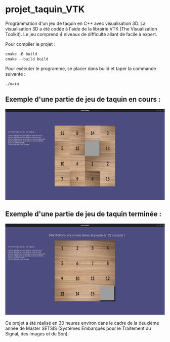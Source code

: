 # projet_taquin_VTK

Programmation d'un jeu de taquin en C++ avec visualisation 3D. La visualisation 3D a été codée à l'aide de la librairie VTK (The Visualization Toolkit). Le jeu comprend 4 niveaux de difficulté allant de facile à expert.

Pour compiler le projet :
```
cmake -B build
cmake --build build
```

Pour exécuter le programme, se placer dans build et taper la commande suivante :
```
./main
```

## Exemple d'une partie de jeu de taquin en cours :

![exemple de grille de jeu de Taquin](./build/images/jeu1.png)

## Exemple d'une partie de jeu de taquin terminée :

![exemple de grille de jeu de Taquin résolue](./build/images/jeu2.png)

Ce projet a été réalisé en 30 heures environ dans le cadre de la deuxième année de Master SETSIS (Systèmes Embarqués pour le Traitement du Signal, des Images et du Son). 
